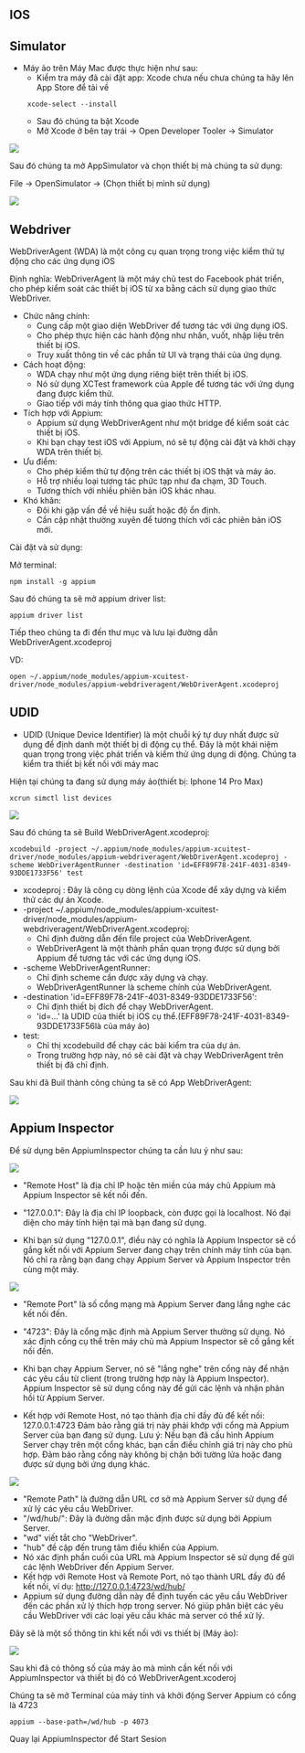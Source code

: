 
## IOS
##  Simulator
 - Máy ảo trên Máy Mac được thực hiện như sau:
   + Kiểm tra máy đã cài đặt app: Xcode chưa nếu chưa chúng ta hãy lên App Store để tải về
   ```
    xcode-select --install
   ```
   + Sau đó chúng ta bật Xcode
   + Mở Xcode ở bên tay trái -> Open Developer Tooler -> Simulator

![](./step_definitions/assets/how_to_open_simulator.png)

Sau đó chúng ta mở AppSimulator và chọn thiết bị mà chúng ta sử dụng:

File -> OpenSimulator -> (Chọn thiết bị mình sử dụng)

![](./step_definitions/assets/open_devices_in_Simulator.png)

## Webdriver
WebDriverAgent (WDA) là một công cụ quan trọng trong việc kiểm thử tự động cho các ứng dụng iOS

Định nghĩa: WebDriverAgent là một máy chủ test do Facebook phát triển, cho phép kiểm soát các thiết bị iOS từ xa bằng cách sử dụng giao thức WebDriver.
- Chức năng chính:
  + Cung cấp một giao diện WebDriver để tương tác với ứng dụng iOS.
  + Cho phép thực hiện các hành động như nhấn, vuốt, nhập liệu trên thiết bị iOS.
  + Truy xuất thông tin về các phần tử UI và trạng thái của ứng dụng.
- Cách hoạt động:
  + WDA chạy như một ứng dụng riêng biệt trên thiết bị iOS.
  + Nó sử dụng XCTest framework của Apple để tương tác với ứng dụng đang được kiểm thử.
  + Giao tiếp với máy tính thông qua giao thức HTTP.
- Tích hợp với Appium:
  + Appium sử dụng WebDriverAgent như một bridge để kiểm soát các thiết bị iOS.
  + Khi bạn chạy test iOS với Appium, nó sẽ tự động cài đặt và khởi chạy WDA trên thiết bị.
- Ưu điểm:
  + Cho phép kiểm thử tự động trên các thiết bị iOS thật và máy ảo.
  + Hỗ trợ nhiều loại tương tác phức tạp như đa chạm, 3D Touch.
  + Tương thích với nhiều phiên bản iOS khác nhau.
- Khó khăn:
  + Đôi khi gặp vấn đề về hiệu suất hoặc độ ổn định.
  + Cần cập nhật thường xuyên để tương thích với các phiên bản iOS mới.

Cài đặt và sử dụng:

Mở terminal:
  ```
  npm install -g appium
  ```
Sau đó chúng ta sẽ mở appium driver list:
  ```
  appium driver list
  ```
Tiếp theo chúng ta đi đến thư mục và lưu lại đường dẫn WebDriverAgent.xcodeproj

VD:
```
open ~/.appium/node_modules/appium-xcuitest-driver/node_modules/appium-webdriveragent/WebDriverAgent.xcodeproj
```
## UDID
- UDID (Unique Device Identifier) là một chuỗi ký tự duy nhất được sử dụng để định danh một thiết bị di động cụ thể. Đây là một khái niệm quan trọng trong việc phát triển và kiểm thử ứng dụng di động.
Chúng ta kiểm tra thiết bị kết nối với máy mac

Hiện tại chúng ta đang sử dụng máy ảo(thiết bị: Iphone 14 Pro Max)
```
xcrun simctl list devices
```
![](./step_definitions/assets/list_devices_IOS.png)

Sau đó chúng ta sẽ Build WebDriverAgent.xcodeproj:
```
xcodebuild -project ~/.appium/node_modules/appium-xcuitest-driver/node_modules/appium-webdriveragent/WebDriverAgent.xcodeproj -scheme WebDriverAgentRunner -destination 'id=EFF89F78-241F-4031-8349-93DDE1733F56' test
```
 - xcodeproj : Đây là công cụ dòng lệnh của Xcode để xây dựng và kiểm thử các dự án Xcode.
 - -project ~/.appium/node_modules/appium-xcuitest-driver/node_modules/appium-webdriveragent/WebDriverAgent.xcodeproj:
    + Chỉ định đường dẫn đến file project của WebDriverAgent.
    + WebDriverAgent là một thành phần quan trọng được sử dụng bởi Appium để tương tác với các ứng dụng iOS.
 - -scheme WebDriverAgentRunner:
    + Chỉ định scheme cần được xây dựng và chạy.
    + WebDriverAgentRunner là scheme chính của WebDriverAgent.
 - -destination 'id=EFF89F78-241F-4031-8349-93DDE1733F56':
    + Chỉ định thiết bị đích để chạy WebDriverAgent.
    + 'id=...' là UDID của thiết bị iOS cụ thể.(EFF89F78-241F-4031-8349-93DDE1733F56là của máy ảo)
 - test:
    + Chỉ thị xcodebuild để chạy các bài kiểm tra của dự án.
    + Trong trường hợp này, nó sẽ cài đặt và chạy WebDriverAgent trên thiết bị đã chỉ định.

Sau khi đã Buil thành công chúng ta sẽ có App WebDriverAgent:

![](./step_definitions/assets/webdriverAgent_in_devices.png)

## Appium Inspector 
Để sử dụng bên AppiumInspector chúng ta cần lưu ý như sau:

 ![](./step_definitions/assets/Remot_Host.png)
- "Remote Host" là địa chỉ IP hoặc tên miền của máy chủ Appium mà Appium Inspector sẽ kết nối đến.

- "127.0.0.1": Đây là địa chỉ IP loopback, còn được gọi là localhost. Nó đại diện cho máy tính hiện tại mà bạn đang sử dụng.

- Khi bạn sử dụng "127.0.0.1", điều này có nghĩa là Appium Inspector sẽ cố gắng kết nối với Appium Server đang chạy trên chính máy tính của bạn. Nó chỉ ra rằng bạn đang chạy Appium Server và Appium Inspector trên cùng một máy.

![](./step_definitions/assets/Remot_Port.png)

- "Remote Port" là số cổng mạng mà Appium Server đang lắng nghe các kết nối đến.
- "4723": Đây là cổng mặc định mà Appium Server thường sử dụng. Nó xác định cổng cụ thể trên máy chủ mà Appium Inspector sẽ cố gắng kết nối đến.

- Khi bạn chạy Appium Server, nó sẽ "lắng nghe" trên cổng này để nhận các yêu cầu từ client (trong trường hợp này là Appium Inspector). Appium Inspector sẽ sử dụng cổng này để gửi các lệnh và nhận phản hồi từ Appium Server.
- Kết hợp với Remote Host, nó tạo thành địa chỉ đầy đủ để kết nối: 127.0.0.1:4723 Đảm bảo rằng giá trị này phải khớp với cổng mà Appium Server của bạn đang sử dụng.
Lưu ý:
Nếu bạn đã cấu hình Appium Server chạy trên một cổng khác, bạn cần điều chỉnh giá trị này cho phù hợp. Đảm bảo rằng cổng này không bị chặn bởi tường lửa hoặc đang được sử dụng bởi ứng dụng khác.

![](./step_definitions/assets/Remot_Path.png)

- "Remote Path" là đường dẫn URL cơ sở mà Appium Server sử dụng để xử lý các yêu cầu WebDriver.
- "/wd/hub/": Đây là đường dẫn mặc định được sử dụng bởi Appium Server.
- "wd" viết tắt cho "WebDriver".
- "hub" đề cập đến trung tâm điều khiển của Appium.
- Nó xác định phần cuối của URL mà Appium Inspector sẽ sử dụng để gửi các lệnh WebDriver đến Appium Server.
- Kết hợp với Remote Host và Remote Port, nó tạo thành URL đầy đủ để kết nối, ví dụ: http://127.0.0.1:4723/wd/hub/
- Appium sử dụng đường dẫn này để định tuyến các yêu cầu WebDriver đến các phần xử lý thích hợp trong server. Nó giúp phân biệt các yêu cầu WebDriver với các loại yêu cầu khác mà server có thể xử lý.

Đây sẽ là một số thông tin khi kết nối với vs thiết bị (Máy ảo):

![](./step_definitions/assets/devices_Iphone.png)

Sau khi đã có thông số của máy ảo mà mình cần kết nối với AppiumInspector và thiết bị đó có WebDriverAgent.xcoderoj

Chúng ta sẽ mở Terminal của máy tính vả khởi động Server Appium có cổng là 4723 
```
appium --base-path=/wd/hub -p 4073
```
Quay lại AppiumInspector để Start Sesion